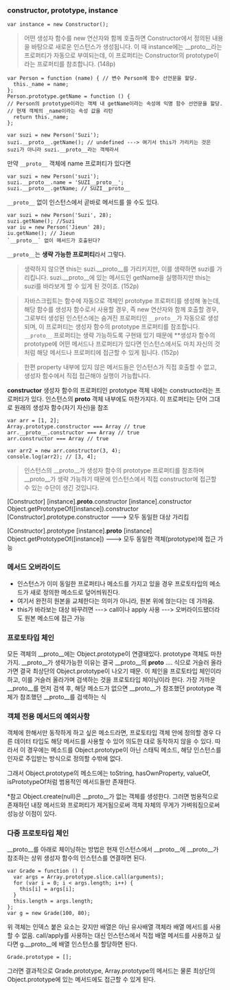 ### constructor, prototype, instance
```
var instance = new Constructor();
```
> 어떤 생성자 함수를 new 연산자와 함께 호출하면
> Constructor에서 정의된 내용을 바탕으로 새로운 인스턴스가 생성됩니다.
> 이 때 instance에는 __proto__라는 프로퍼티가 자동으로 부여되는데,
> 이 프로퍼티는 Constructor의 prototype이라는 프로퍼티를 참조합니다.
(148p)

```
var Person = function (name) { // 변수 Person에 함수 선언문을 할당. 
  this._name = name;
};
Person.prototype.getName = function () { 
// Person의 prototype이라는 객체 내 getName이라는 속성에 익명 함수 선언문을 할당. 
// 현재 객체의 _name이라는 속성 값을 리턴 
  return this._name;
};

var suzi = new Person('Suzi');
suzi.__proto__.getName(); // undefined ---> 여기서 this가 가리키는 것은 suzi가 아니라 suzi.__proto__라는 객체라서
```
만약 `__proto__` 객체에 name 프로퍼티가 있다면
```
var suzi = new Person('suzi');
suzi.__proto__.name = 'SUZI__proto__';
suzi.__proto__.getName; // SUZI__proto__
```
`__proto__` 없이 인스턴스에서 곧바로 메서드를 쓸 수도 있다.
```
var suzi = new Person('Suzi', 28);
suzi.getName(); //Suzi
var iu = new Person('Jieun' 28);
iu.getName(); // Jieun
`__proto__` 없이 메서드가 호출된다? 
```
`__proto__`는 **생략 가능한 프로퍼티**라서 그렇다.
> 생략하지 않으면 this는 suzi.__proto__를 가리키지만, 이를 생략하면 suzi를 가리킵니다.
> suzi.__proto__에 있는 메서드인 getName을 실행하지만 this는 suzi를 바라보게 할 수 있게 된 것이죠.
(152p)

> 자바스크립트는 함수에 자동으로 객체인 prototype 프로퍼티를 생성해 놓는데, 해당 함수를 생성자 함수로서 사용할 경우,
> 즉 new 연산자와 함께 호출할 경우, 그로부터 생성된 인스턴스에는 숨겨진 프로퍼티인 `__proto__`가 자동으로 생성되며,
> 이 프로퍼티는 생성자 함수의 prototype 프로퍼티를 참조합니다. `__proto__` 프로퍼티는 생략 가능하도록 구현돼 있기 때문에
> **생성자 함수의 prototype에 어떤 메서드나 프로퍼티가 있다면 인스턴스에서도 마치 자신의 것처럼 해당 메서드나 프로퍼티에 접근할 수 있게 됩니다.
(152p)

> 한편 property 내부에 있지 않은 메서드들은 인스턴스가 직접 호출할 수 없고, 생성자 함수에서 직접 접근해야 실행이 가능합니다.

**constructor**
생성자 함수의 프로퍼티인 prototype 객체 내에는 constructor라는 프로퍼티가 있다. 인스턴스의 __proto__ 객체 내부에도 마찬가지다.
이 프로퍼티는 단어 그대로 원래의 생성자 함수(자기 자신)을 참조
```
var arr = [1, 2];
Array.prototype.constructor === Array // true
arr.__proto__.constructor === Array // true
arr.constructor === Array // true

var arr2 = new arr.constructor(3, 4);
console.log(arr2); // [3, 4];
```
> 인스턴스의 __proto__가 생성자 함수의 prototype 프로퍼티를 참조하며 __proto__가 생략 가능하기 때문에 
인스턴스에서 직접 constructor에 접근할 수 있는 수단이 생긴 것입니다.

[Constructor]
[instance].__proto__.constructor
[instance].constructor
Object.getPrototypeOf([instance]).constructor
[Constructor].prototype.constructor
---> 모두 동일한 대상 가리킴

[Constructor].prototype
[instance].__proto__
[instance]
Object.getPrototypeOf([instance])
---> 모두 동일한 객체(prototype)에 접근 가능

### 메서드 오버라이드
- 인스턴스가 이미 동일한 프로퍼티나 메소드를 가지고 있을 경우 프로토타입의 메소드가 새로 정의한 메소드로 덮어씌워진다.
- 여기서 완전히 원본을 교체한다는 의미가 아니라, 원본 위에 얹는다는 데 가까움.
- this가 바라보는 대상 바꾸려면 ---> call이나 apply 사용 ---> 오버라이드됐더라도 원본 메소드에 접근 가능

### 프로토타입 체인
모든 객체의 __proto__에는 Object.prototype이 연결돼있다. prototype 객체도 마찬가지.
__proto__가 생략가능한 이유는 결국 __proto__의 __proto__ .... 식으로 거슬러 올라가면 결국 최상단의 Object.prototype이 나오기 때문.
이 체인을 프로토타입 체인이라 하고, 이를 거슬러 올라가며 검색하는 것을 프로토타입 체이닝이라 한다.
가장 가까운 __proto__를 먼저 검색 후, 해당 메소드가 없으면 __proto__가 참조했던 prototype 객체가 참조했던 __proto__를 검색하는 식

### 객체 전용 메서드의 예외사항
객체에 한해서만 동작하게 하고 싶은 메소드라면, 프로토타입 객체 안에 정의할 경우 다른 데이터 타입도 해당 메서드를 사용할 수 있어 의도한 대로 
동작하지 않을 수 있다.
따라서 이 경우에는 메소드를 Object.prototype이 아닌 스태틱 메소드, 해당 인스턴스를 인자로 주입받는 방식으로 정의할 수밖에 없다. 

그래서 Object.prototype의 메소드에는 toString, hasOwnProperty, valueOf, isPrototypeOf처럼 범용적인 메서드들만 존재한다.

*참고
Object.create(null)은 __proto__가 없는 객체를 생성한다.
그러면 범용적으로 존재하던 내장 메서드와 프로퍼티가 제거됨으로써 객체 자체의 무게가 가벼워짐으로써 성능상 이점이 있다.


### 다중 프로토타입 체인
__proto__를 아래로 체이닝하는 방법은 현재 인스턴스에서 __proto__에 __proto__가 참조하는 상위 생성자 함수의 인스턴스를 연결하면 된다.
```
var Grade = function () {
  var args = Array.prototype.slice.call(arguments);
  for (var i = 0; i < args.length; i++) {
    this[i] = args[i];
  }
  this.length = args.length;
};
var g = new Grade(100, 80);
```
위 객체는 인덱스 붙은 요소는 갖지만 배열은 아닌 유사배열 객체라 배열 메서드를 사용할 수 없음.
call/apply를 사용하는 대신 인스턴스에서 직접 배열 메서드를 사용하고 싶다면 
g.__proto__에 배열 인스턴스를 할당하면 된다.
```
Grade.prototype = [];
```
그러면 결과적으로 Grade.prototype, Array.prototype의 메서드는 물론 최상단의 Object.prototype에 있는 메서드에도 접근할 수 있게 된다.
